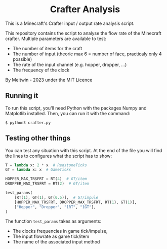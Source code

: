 <h1 align="center">Crafter Analysis </h1>

This is a Minecraft's Crafter input / output rate analysis script.

This repository contains the script to analyse the flow rate of the Minecraft crafter.
Multiple parameters are available to test:

- The number of items for the craft
- The number of input (theoric max 6 = number of face, practicaly only 4 possible)
- The rate of the input channel (e.g. hopper, dropper, ...)
- The frequency of the clock

By Meltwin - 2023 under the MIT Licence

## Running it

To run this script, you'll need Python with the packages Numpy and Matplotlib installed. Then, you can run it with the command:

```shell
$ python3 crafter.py
```

## Testing other things

You can test any situation with this script. At the end of the file you will find the lines to configures what the script has to show:

```python
T = lambda x: 2 * x  # RedstoneTicks
GT = lambda x: x  # GameTicks

HOPPER_MAX_TRSFRT = RT(4)  # GT/item
DROPPER_MAX_TRSFRT = RT(2)  # GT/item

test_params(
    [RT(1), GT(1), GT(0.5)],  # GT/impule
    [HOPPER_MAX_TRSFRT, DROPPER_MAX_TRSFRT, RT(1), GT(1)],
    ["Hopper", "Dropper", "1RT", "1GT"],
)
```

The function `test_params` takes as arguments:

- The clocks frequencies in game tick/impulse,
- The input flowrate as game tick/item
- The name of the associated input method
